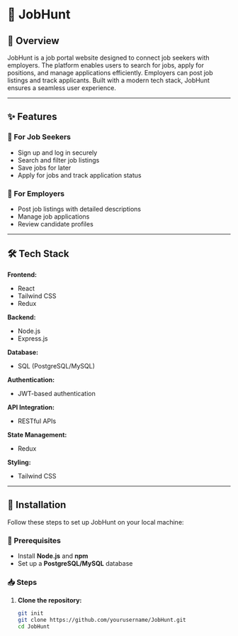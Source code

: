 # 🚀 JobHunt

## 📌 Overview
JobHunt is a job portal website designed to connect job seekers with employers. The platform enables users to search for jobs, apply for positions, and manage applications efficiently. Employers can post job listings and track applicants. Built with a modern tech stack, JobHunt ensures a seamless user experience.

---

## ✨ Features

### 🔹 For Job Seekers
- Sign up and log in securely
- Search and filter job listings
- Save jobs for later
- Apply for jobs and track application status

### 🔹 For Employers
- Post job listings with detailed descriptions
- Manage job applications
- Review candidate profiles

---

## 🛠️ Tech Stack

**Frontend:**  
- React  
- Tailwind CSS  
- Redux  

**Backend:**  
- Node.js  
- Express.js  

**Database:**  
- SQL (PostgreSQL/MySQL)  

**Authentication:**  
- JWT-based authentication  

**API Integration:**  
- RESTful APIs  

**State Management:**  
- Redux  

**Styling:**  
- Tailwind CSS  

---

## 🚀 Installation

Follow these steps to set up JobHunt on your local machine:

### 🔧 Prerequisites
- Install **Node.js** and **npm**
- Set up a **PostgreSQL/MySQL** database

### 📥 Steps

1. **Clone the repository:**
   ```sh
   git init
   git clone https://github.com/yourusername/JobHunt.git
   cd JobHunt

